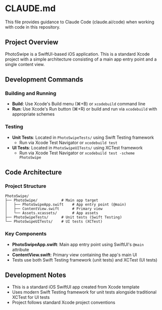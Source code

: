 # CLAUDE.md

This file provides guidance to Claude Code (claude.ai/code) when working with code in this repository.

## Project Overview
PhotoSwipe is a SwiftUI-based iOS application. This is a standard Xcode project with a simple architecture consisting of a main app entry point and a single content view.

## Development Commands

### Building and Running
- **Build**: Use Xcode's Build menu (⌘+B) or `xcodebuild` command line
- **Run**: Use Xcode's Run button (⌘+R) or build and run via `xcodebuild` with appropriate schemes

### Testing
- **Unit Tests**: Located in `PhotoSwipeTests/` using Swift Testing framework
  - Run via Xcode Test Navigator or `xcodebuild test`
- **UI Tests**: Located in `PhotoSwipeUITests/` using XCTest framework
  - Run via Xcode Test Navigator or `xcodebuild test -scheme PhotoSwipe`

## Code Architecture

### Project Structure
```
PhotoSwipe/
├── PhotoSwipe/           # Main app target
│   ├── PhotoSwipeApp.swift    # App entry point (@main)
│   ├── ContentView.swift      # Primary view
│   └── Assets.xcassets/       # App assets
├── PhotoSwipeTests/      # Unit tests (Swift Testing)
└── PhotoSwipeUITests/    # UI tests (XCTest)
```

### Key Components
- **PhotoSwipeApp.swift**: Main app entry point using SwiftUI's `@main` attribute
- **ContentView.swift**: Primary view containing the app's main UI
- Tests use both Swift Testing framework (unit tests) and XCTest (UI tests)

## Development Notes
- This is a standard iOS SwiftUI app created from Xcode template
- Uses modern Swift Testing framework for unit tests alongside traditional XCTest for UI tests
- Project follows standard Xcode project conventions